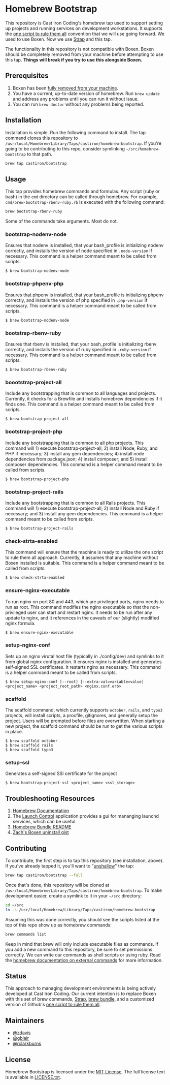 # Homebrew Bootstrap

This repository is Cast Iron Coding's homebrew tap used to support setting up projects and running services on development workstations. It supports the [one script to rule them all](https://github.com/github/scripts-to-rule-them-all) convention that we will use going forward. We used to use Boxen. Now we use [Strap](https://github.com/MikeMcQuaid/strap) and this tap.

The functionality in this repository is not compatible with Boxen. Boxen should be completely removed from your machine before attempting to use this tap. **Things will break if you try to use this alongside Boxen.**

## Prerequisites

1. Boxen has been [fully removed from your machine](https://stackoverflow.com/c/cic/questions/26).
2. You have a current, up-to-date version of homebrew. Run `brew update` and address any problems until you can run it without issue.
3. You can run `brew doctor` without any problems being reported.

## Installation

Installation is simple. Run the following command to install. The tap command clones this repository to `/usr/local/Homebrew/Library/Taps/castiron/homebrew-bootstrap`. If you're going to be contributing to this repo, consider symlinking `~/src/homebrew-bootstrap` to that path.

```bash
brew tap castiron/bootstrap
```

## Usage

This tap provides homebrew commands and formulas. Any script (ruby or bash) in the `cmd` directory can be called through homebrew. For example, `cmd/brew-bootstrap-rbenv-ruby.rb` is executed with the following command:

```bash
brew bootstrap-rbenv-ruby
```

Some of the commands take arguments. Most do not.

### bootstrap-nodenv-node

Ensures that nodenv is installed, that your bash_profile is initializing nodenv correctly, and installs the version of node specified in `.node-version` if necessary. This command is a helper command meant to be called from scripts.

```
$ brew bootstrap-nodenv-node
```

### bootstrap-phpenv-php

Ensures that phpenv is installed, that your bash_profile is initializing phpenv correctly, and installs the version of php specified in `.php-version` if necessary. This command is a helper command meant to be called from scripts.

```
$ brew bootstrap-nodenv-node
```

### bootstrap-rbenv-ruby

Ensures that rbenv is installed, that your bash_profile is initializing rbenv correctly, and installs the version of ruby specified in `.ruby-version` if necessary. This command is a helper command meant to be called from scripts.

```
$ brew bootstrap-rbenv-ruby
```

### boootstrap-project-all

Include any bootstrapping that is common to all languages and projects. Currently, it checks for a Brewfile and installs homebrew dependencies if it finds one. This command is a helper command meant to be called from scripts.

```
$ brew bootstrap-project-all
```

### bootstrap-project-php

Include any bootstrapping that is common to all php projects. This command will 1) execute bootstrap-project-all; 2) install Node, Ruby, and PHP if necessary; 3) install any gem dependencies; 4) install node dependencies from package.json; 4) install composer; and 5) install composer dependencies. This command is a helper command meant to be called from scripts.

```
$ brew bootstrap-project-php
```

### bootstrap-project-rails

Include any bootstrapping that is common to all Rails projects. This command will 1) execute bootstrap-project-all; 2) install Node and Ruby if necessary; and 3) install any gem dependencies. This command is a helper command meant to be called from scripts.

```
$ brew bootstrap-project-rails
```

### check-strta-enabled

This command will ensure that the machine is ready to utilize the one script to rule them all approach. Currently, it assumes that any machine without Boxen installed is suitable. This command is a helper command meant to be called from scripts.

```
$ brew check-strta-enabled
```

### ensure-nginx-executable

To run nginx on port 80 and 443, which are privileged ports, nginx needs to run as root. This command modifies the nginx executable so that the non-privileged user can start and restart nginx. It needs to be run after any update to nginx, and it references in the caveats of our (slightly) modified nginx formula.

```
$ brew ensure-nginx-executable
```

### setup-nginx-conf

Sets up an nginx virutal host file (typically in ./config/dev) and symlinks to it from global nginx configuration. It ensures nginx is installed and generates self-signed SSL certificates. It restarts nginx as necessary. This command is a helper command meant to be called from scripts.

```
$ brew setup-nginx-conf [--root] [--extra-val=variable=value] <project_name> <project_root_path> <nginx.conf.erb>
```

### scaffold

The scaffold command, which currently supports `october`, `rails`, and `typo3` projects, will install scripts, a procfile, gitignores, and generally setup the project. Users will be prompted before files are overwritten. When starting a new project, the scaffold command should be run to get the various scripts in place.

```
$ brew scaffold october
$ brew scaffold rails
$ brew scaffold typo3
```

### setup-ssl

Generates a self-signed SSl certificate for the project

```
$ brew bootstrap-project-ssl <project_name> <ssl_storage>
```

## Troubleshooting Resources

1. [Homebrew Documentation](https://docs.brew.sh/)
2. The [Launch Control](http://www.soma-zone.com/LaunchControl/) application provides a gui for mananging launchd services, which can be useful.
3. [Homebrew Bundle README](https://github.com/Homebrew/homebrew-bundle)
4. [Zach's Boxen uninstall gist](https://gist.github.com/zdavis/4b59449ee5c9954cedd41687733c3d48)


## Contributing

To contribute, the first step is to tap this repository (see installation, above). If you've already tapped it, you'll want to "[unshallow](https://docs.brew.sh/Taps.html)" the tap:

```bash
brew tap castiron/bootstrap --full
```

Once that's done, this repository will be cloned at `/usr/local/Homebrew/Library/Taps/castiron/homebrew-bootstrap`. To make development easier, create a symlink to it in your `~/src` directory:

```bash
cd ~/src
ln -s /usr/local/Homebrew/Library/Taps/castiron/homebrew-bootstrap
```

Assuming this was done correctly, you should see the scripts listed at the top of this repo show up as homebrew commands:

```bash
brew commands list
```

Keep in mind that brew will only include executable files as commands. If you add a new command to this repository, be sure to set permissions correctly. We can write our commands as shell scripts or using ruby. Read the [homebrew documentation on external commands](https://docs.brew.sh/External-Commands) for more information.

## Status

This approach to managing development environments is being actively developed at Cast Iron Coding. Our current intention is to replace Boxen with this set of brew commands, [Strap](https://github.com/MikeMcQuaid/strap), [brew bundle](https://github.com/Homebrew/homebrew-bundle), and a customized version of Github's [one script to rule them all](https://github.com/github/scripts-to-rule-them-all).

## Maintainers
- [@zdavis](https://github.com/zdavis/)
- [@gblair](https://github.com/gblair/)
- [@rclarkburns](https://github.com/rclarkburns/)

## License
Homebrew Bootstrap is licensed under the [MIT License](http://en.wikipedia.org/wiki/MIT_License).
The full license text is available in [LICENSE.txt](https://github.com/github/homebrew-bootstrap/blob/master/LICENSE.txt).
